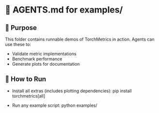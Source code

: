 # 🤖 AGENTS.md for examples/

## 🧪 Purpose

This folder contains runnable demos of TorchMetrics in action. Agents can use these to:

- Validate metric implementations
- Benchmark performance
- Generate plots for documentation

## 🚀 How to Run

- Install all extras (includes plotting dependencies):
  pip install torchmetrics[all]

- Run any example script:
  python examples/<script>.py

## 📊 Plotting

Examples that call `.plot()` require matplotlib. Ensure it’s installed.

## 🧼 Formatting

Use Ruff on the examples:

- `ruff format examples/`
- `ruff check examples/ --fix`

## 🧠 Agent Tips

- Extract common metric usage patterns for docs.
- Auto-generate demo plots for READMEs.
- Compare outputs against synthetic test cases.
